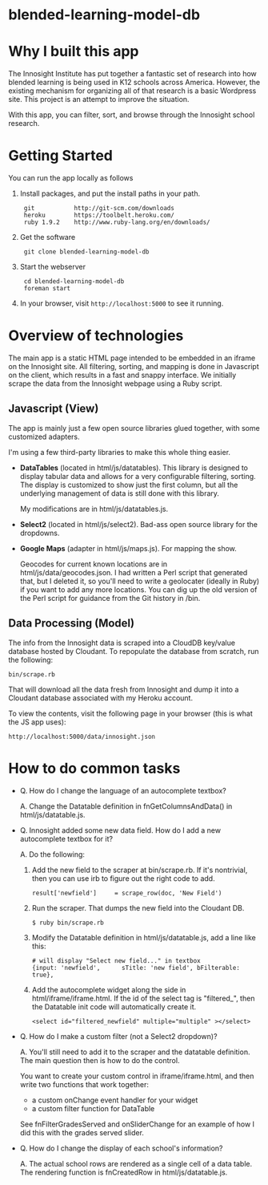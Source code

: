 blended-learning-model-db
=========================

Why I built this app
====================

The Innosight Institute has put together a fantastic set of research into how blended learning
is being used in K12 schools across America. However, the existing mechanism for organizing all
of that research is a basic Wordpress site. This project is an attempt to improve the situation.

With this app, you can filter, sort, and browse through the Innosight school research.

Getting Started
===============

You can run the app locally as follows

1. Install packages, and put the install paths in your path.

        git           http://git-scm.com/downloads
        heroku        https://toolbelt.heroku.com/
        ruby 1.9.2    http://www.ruby-lang.org/en/downloads/

2. Get the software

        git clone blended-learning-model-db

3. Start the webserver

        cd blended-learning-model-db
        foreman start

4. In your browser, visit ``http://localhost:5000`` to see it running.

Overview of technologies
========================

The main app is a static HTML page intended to be embedded in an iframe on the Innosight site. All
filtering, sorting, and mapping is done in Javascript on the client, which results in a fast and
snappy interface. We initially scrape the data from the Innosight webpage using a Ruby script.

Javascript (View)
-----------------

The app is mainly just a few open source libraries glued together, with some customized
adapters.

I'm using a few third-party libraries to make this whole thing easier.

 - **DataTables** (located in html/js/datatables). This library is designed to
   display tabular data and allows for a very configurable filtering, sorting.
   The display is customized to show just the first column, but all the underlying
   management of data is still done with this library.

   My modifications are in html/js/datatables.js.

 - **Select2** (located in html/js/select2). Bad-ass open source library for
   the dropdowns.

 - **Google Maps** (adapter in html/js/maps.js). For mapping the show. 

   Geocodes for current known locations are in html/js/data/geocodes.json. I had written
   a Perl script that generated that, but I deleted it, so you'll need to write
   a geolocater (ideally in Ruby) if you want to add any more locations. You can dig up
   the old version of the Perl script for guidance from the Git history in /bin.


Data Processing (Model)
-----------------------

The info from the Innosight data is scraped into a CloudDB key/value database hosted by
Cloudant. To repopulate the database from scratch, run the following:

    bin/scrape.rb

That will download all the data fresh from Innosight and dump it into a Cloudant database associated
with my Heroku account.

To view the contents, visit the following page in your browser (this is what the JS app uses):

    http://localhost:5000/data/innosight.json


How to do common tasks
======================

* Q. How do I change the language of an autocomplete textbox?

  A. Change the Datatable definition in fnGetColumnsAndData() in html/js/datatable.js.

* Q. Innosight added some new data field. How do I add a new autocomplete textbox for it?
 
  A. Do the following:

     1. Add the new field to the scraper at bin/scrape.rb. If it's nontrivial, then you can
        use irb to figure out the right code to add.

            result['newfield']     = scrape_row(doc, 'New Field')

     2. Run the scraper. That dumps the new field into the Cloudant DB.

            $ ruby bin/scrape.rb

     3. Modify the Datatable definition in html/js/datatable.js, add a line like this:

            # will display "Select new field..." in textbox
            {input: 'newfield',      sTitle: 'new field', bFilterable: true}, 

     4. Add the autocomplete widget along the side in html/iframe/iframe.html. If the id of the select
        tag is "filtered_<fieldname>", then the Datatable init code will automatically create it.

            <select id="filtered_newfield" multiple="multiple" ></select>

* Q. How do I make a custom filter (not a Select2 dropdown)?

  A. You'll still need to add it to the scraper and the datatable definition. The main question
     then is how to do the control.

     You want to create your custom control in iframe/iframe.html, and then write two functions
     that work together:

     * a custom onChange event handler for your widget
     * a custom filter function for DataTable


     See fnFilterGradesServed and onSliderChange for an example of how I did this with the
     grades served slider.


* Q. How do I change the display of each school's information?

  A. The actual school rows are rendered as a single cell of a data table. The rendering function
     is fnCreatedRow in html/js/datatable.js.
